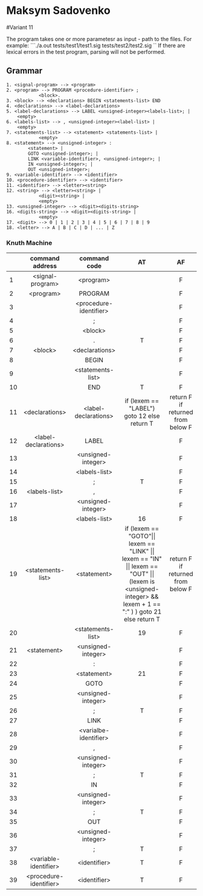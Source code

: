 # Maksym Sadovenko
#Variant 11

The program takes one or more parametesr as input - path to the files.
For example:
```./a.out tests/test1/test1.sig tests/test2/test2.sig ``
If there are lexical errors in the test program, parsing will not be performed.

## Grammar
```
1. <signal-program> --> <program>
2. <program> --> PROGRAM <procedure-identifier> ;
            <block>.
3. <block> --> <declarations> BEGIN <statements-list> END
4. <declarations> --> <label-declarations>
5. <label-declarations> --> LABEL <unsigned-integer><labels-list>; |
    <empty>
6. <labels-list> --> , <unsigned-integer><label-list> |
    <empty>
7. <statements-list> --> <statement> <statements-list> |
            <empty>
8. <statement> --> <unsigned-integer> :
        <statement> |
        GOTO <unsigned-integer>; |
        LINK <variable-identifier>, <unsigned-integer>; |
        IN <unsigned-integer>; |
        OUT <unsigned-integer>;
9. <variable-identifier> --> <identifier>
10. <procedure-identifier> --> <identifier>
11. <identifier> --> <letter><string>
12. <string> --> <letter><string> |
            <digit><string> |
            <empty>
13. <unsigned-integer> --> <digit><digits-string>
16. <digits-string> --> <digit><digits-string> |
            <empty>
17. <digit> --> 0 | 1 | 2 | 3 | 4 | 5 | 6 | 7 | 8 | 9
18. <letter> --> A | B | C | D | ... | Z
```
### Knuth Machine

|   | command address       | command code              |AT     |AF     |
|---| :-------------:       | :-----------------------: | :---: | :---: | 
|1  |\<signal-program\>     |\<program\>                |       |F      |
|2  |\<program\>            | PROGRAM                   |       |F      |
|3  |                       |\<procedure-identifier\>   |       |F      |
|4  |                       |;                          |       |F      |
|5  |                       |\<block\>                  |       |F      |
|6  |                       |.                          |T      |F      |
|7  |\<block\>              |\<declarations\>           |       |F      |
|8  |                       |BEGIN                      |       |F      |
|9  |                       |\<statements-list\>        |       |F      |
|10 |                       |END                        |T      |F      |
|11 |\<declarations\>       |\<label-declarations>      |if (lexem == "LABEL") goto 12 else return T       |return F if returned  from below F      |
|12 |\<label-declarations\> |LABEL                      |       |F       |
|13 |                       |\<unsigned-integer\>       |       |F      |
|14 |                       |\<labels-list\>            |       |F      |
|15 |                       |;                          |T      |F      |
|16 |\<labels-list\>        |,                          |       |F      |
|17 |                       |\<unsigned-integer\>       |       |F      |
|18 |                       |\<labels-list\>            |16     |F      |
|19 |\<statements-list\>    |\<statement\>               |if (lexem == "GOTO"\|\| lexem == "LINK" \|\| lexem == "IN" \|\| lexem == "OUT" \|\| (lexem is \<unsigned-integer\> && lexem + 1 == ":" ) ) goto 21 else return T   |return F <br >if returned <br> from below F|      
|20 |                       |\<statements-list\>        |19     |F      |
|21 |\<statement\>          |\<unsigned-integer\>       |       |F      |
|22 |                       |:                          |       |F      |
|23 |                       |\<statement\>              |21     |F      |
|24 |                       |GOTO                       |       |F      |
|25 |                       |\<unsigned-integer\>       |       |F      |
|26 |                       |;                          |T      |F      |
|27 |                       |LINK                       |       |F      |
|28 |                       |\<varialbe-identifier\>    |       |F      |
|29 |                       |,                          |       |F      |
|30 |                       |\<unsigned-integer\>       |       |F      |
|31 |                       |;                          |T      |F      |
|32 |                       |IN                         |       |F      |
|33 |                       |\<unsigned-integer\>       |       |F      |
|34 |                       |;                          |T      |F      |
|35 |                       |OUT                        |       |F      |
|36 |                       |\<unsigned-integer\>       |       |F      |
|37 |                       |;                          |T      |F      |
|38 |\<variable-identifier\>|\<identifier\>             |T      |F      |
|39 |\<procedure-identifier\>|\<identifier\>            |T      |F      |

